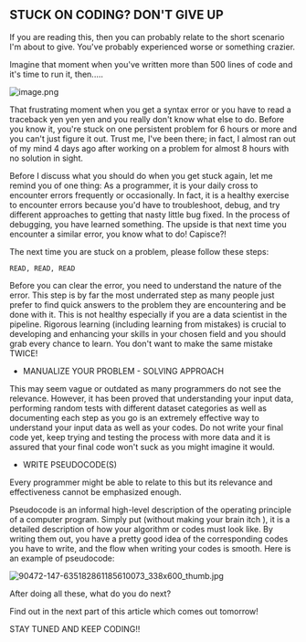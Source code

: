 ## STUCK ON CODING? DON'T GIVE UP

If you are reading this, then you can probably relate to the short scenario I'm about to give. You've probably experienced worse or something crazier.

Imagine that moment when you've written more than 500 lines of code and it's time to run it, then.....


![image.png](https://cdn.hashnode.com/res/hashnode/image/upload/v1597532373858/S-NV3Mr4N.png)


That frustrating moment when you get a syntax error or you have to read a traceback yen yen yen and you really don't know what else to do. Before you know it, you're stuck on one persistent problem for 6 hours or more and you can't just figure it out. Trust me, I've been there; in fact, I almost ran out of my mind 4 days ago after working on a problem for almost 8 hours with no solution in sight.

Before I discuss what you should do when you get stuck again, let me remind you of one thing: As a programmer, it is your daily cross to encounter errors frequently or occasionally. In fact, it is a healthy exercise to encounter errors because you'd have to troubleshoot, debug, and try different approaches to getting that nasty little bug fixed. In the process of debugging, you have learned something. The upside is that next time you encounter a similar error, you know what to do! Capisce?!

The next time you are stuck on a problem, please follow these steps:

    READ, READ, READ

Before you can clear the error, you need to understand the nature of the error. This step is by far the most underrated step as many people just prefer to find quick answers to the problem they are encountering and be done with it. This is not healthy especially if you are a data scientist in the pipeline. Rigorous learning (including learning from mistakes) is crucial to developing and enhancing your skills in your chosen field and you should grab every chance to learn. You don't want to make the same mistake TWICE!

- MANUALIZE YOUR PROBLEM - SOLVING APPROACH

This may seem vague or outdated as many programmers do not see the relevance. However, it has been proved that understanding your input data, performing random tests with different dataset categories as well as documenting each step as you go is an extremely effective way to understand your input data as well as your codes. Do not write your final code yet, keep trying and testing the process with more data and it is assured that your final code won't suck as you might imagine it would.

- WRITE PSEUDOCODE(S)

Every programmer might be able to relate to this but its relevance and effectiveness cannot be emphasized enough.

Pseudocode is an informal high-level description of the operating principle of a computer program. Simply put (without making your brain itch ), it is a detailed description of how your algorithm or codes must look like. By writing them out, you have a pretty good idea of the corresponding codes you have to write, and the flow when writing your codes is smooth. Here is an example of pseudocode:



![90472-147-635182861185610073_338x600_thumb.jpg](https://cdn.hashnode.com/res/hashnode/image/upload/v1597532429867/9BKatQ3iK.jpeg)

After doing all these, what do you do next?

Find out in the next part of this article which comes out tomorrow!

STAY TUNED AND KEEP CODING!!
